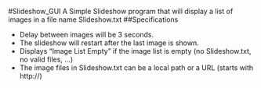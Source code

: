#Slideshow_GUI
 A Simple Slideshow program that will display a list of images in a file name Slideshow.txt
##Specifications
<ul>
  <li>Delay between images will be 3 seconds.</li>
  <li>The slideshow will restart after the last image is shown.</li>
  <li>Displays “Image List Empty” if the image list is empty (no Slideshow.txt, no valid files, …)</li>
  <li>The image files in Slideshow.txt can be a local path or a URL (starts with http://)</li>
</ul>
